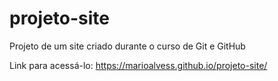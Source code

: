 # projeto-site
Projeto de um site criado durante o curso de Git e GitHub

Link para acessá-lo: https://marioalvess.github.io/projeto-site/

